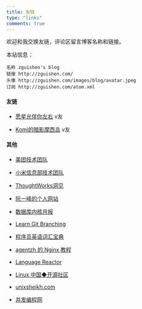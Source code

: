 ```yaml
---
title: 友链
type: "links"
comments: true
---
```


欢迎和我交换友链，评论区留言博客名称和链接。

本站信息：

```
名称 zguishen's blog
链接 http://zguishen.com/
头像 http://zguishen.com/images/blog/avatar.jpeg
订阅 http://zguishen.com/atom.xml
```

#### 友链

- [愿星光伴你左右](http://shanks.link/)  v友

- [Komi的暗影摩西岛](https://komisans.cc/)  v友


#### 其他

- [美团技术团队](https://tech.meituan.com/)

- [小米信息部技术团队](https://xiaomi-info.github.io/)

- [ThoughtWorks洞见](https://insights.thoughtworks.cn/)

- [阮一峰的个人网站](http://www.ruanyifeng.com/)

- [数据库内核月报](http://mysql.taobao.org/monthly/) 

- [Learn Git Branching](https://learngitbranching.js.org/?locale=zh_CN)

- [程序员英语词汇宝典](https://learn-english.dev/)

- [agentzh 的 Nginx 教程](https://openresty.org/download/agentzh-nginx-tutorials-zhcn.html)

- [Language Reactor](https://www.languagereactor.com/)

- [Linux 中国◆开源社区](https://linux.cn/)

- [unixsheikh.com](https://www.unixsheikh.com/)

- [并发编程网](http://ifeve.com/)
